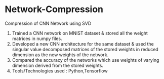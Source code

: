 # Network-Compression
Compression of CNN Network using SVD

1) Trained a CNN network on MNIST dataset & stored all the weight matrices in numpy files.
2) Developed a new CNN architecture for the same dataset & used the singular value decomposed matrices of the stored weights in reduced dimension as the new weights of the network.
3) Compared the accuracy of the networks which use weights of varying dimension derived from the stored weights.
4) Tools/Technologies used : Python,Tensorflow 
